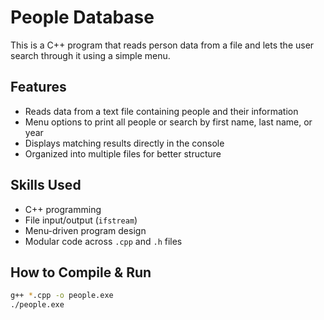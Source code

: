 # People Database

This is a C++ program that reads person data from a file and lets the user search through it using a simple menu.

## Features
- Reads data from a text file containing people and their information  
- Menu options to print all people or search by first name, last name, or year  
- Displays matching results directly in the console  
- Organized into multiple files for better structure  

## Skills Used
- C++ programming  
- File input/output (`ifstream`)  
- Menu-driven program design  
- Modular code across `.cpp` and `.h` files  

## How to Compile & Run
```bash
g++ *.cpp -o people.exe
./people.exe
